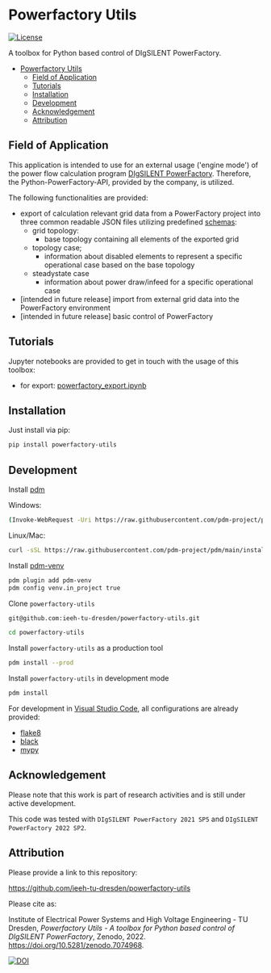 # Powerfactory Utils

[![License](https://img.shields.io/badge/License-BSD%203--Clause-blue.svg)](https://opensource.org/licenses/BSD-3-Clause)

A toolbox for Python based control of DIgSILENT PowerFactory.

- [Powerfactory Utils](#powerfactory-utils)
  - [ Field of Application](#-field-of-application)
  - [ Tutorials](#-tutorials)
  - [ Installation](#-installation)
  - [ Development](#-development)
  - [ Acknowledgement](#-acknowledgement)
  - [ Attribution](#-attribution)

## <div id="application" /> Field of Application

This application is intended to use for an external usage ('engine mode') of the power flow calculation program [DIgSILENT PowerFactory](https://www.digsilent.de/de/powerfactory.html).
Therefore, the Python-PowerFactory-API, provided by the company, is utilized.

The following functionalities are provided:

* export of calculation relevant grid data from a PowerFactory project into three common readable JSON files utilizing predefined [schemas](./powerfactory_utils/schema):
  * grid topology:
    * base topology containing all elements of the exported grid
  * topology case;
    * information about disabled elements to represent a specific operational case based on the base topology
  * steadystate case
    * information about power draw/infeed for a specific operational case
* [intended in future release] import from external grid data into the PowerFactory environment
* [intended in future release] basic control of PowerFactory

## <div id="tutorials" /> Tutorials

Jupyter notebooks are provided to get in touch with the usage of this toolbox:

* for export: [powerfactory_export.ipynb](./examples/powerfactory_export.ipynb)

## <div id="installation" /> Installation

Just install via pip:

```bash
pip install powerfactory-utils
```
## <div id="development" /> Development

Install [pdm](https://github.com/pdm-project/pdm)

Windows:

```bash
(Invoke-WebRequest -Uri https://raw.githubusercontent.com/pdm-project/pdm/main/install-pdm.py -UseBasicParsing).Content | python -
```

Linux/Mac:

```bash
curl -sSL https://raw.githubusercontent.com/pdm-project/pdm/main/install-pdm.py | python3 -
```

Install [pdm-venv](https://github.com/pdm-project/pdm-venv)

```bash
pdm plugin add pdm-venv
pdm config venv.in_project true
```

Clone `powerfactory-utils`

```bash
git@github.com:ieeh-tu-dresden/powerfactory-utils.git
```

```bash
cd powerfactory-utils
```

Install `powerfactory-utils` as a production tool

```bash
pdm install --prod
```

Install `powerfactory-utils` in development mode

```bash
pdm install
```

For development in [Visual Studio Code](https://github.com/microsoft/vscode), all configurations are already provided:

* [flake8](https://github.com/PyCQA/flake8)
* [black](https://github.com/psf/black)
* [mypy](https://github.com/python/mypy)

## <div id="acknowledgement" /> Acknowledgement

Please note that this work is part of research activities and is still under active development.

This code was tested with `DIgSILENT PowerFactory 2021 SP5` and `DIgSILENT PowerFactory 2022 SP2`.

## <div id="attribution" /> Attribution

Please provide a link to this repository:

<https://github.com/ieeh-tu-dresden/powerfactory-utils>

Please cite as:

Institute of Electrical Power Systems and High Voltage Engineering - TU Dresden, _Powerfactory Utils - A toolbox for Python based control of DIgSILENT PowerFactory_, Zenodo, 2022. <https://doi.org/10.5281/zenodo.7074968>.

[![DOI](https://zenodo.org/badge/DOI/10.5281/zenodo.7074968.svg)](https://doi.org/10.5281/zenodo.7074968)